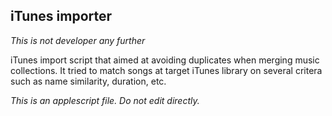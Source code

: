 ## iTunes importer

*This is not developer any further*

iTunes import script that aimed at avoiding duplicates when merging music collections.
It tried to match songs at target iTunes library on several critera such as
name similarity, duration, etc.

_This is an applescript file. Do not edit directly._
